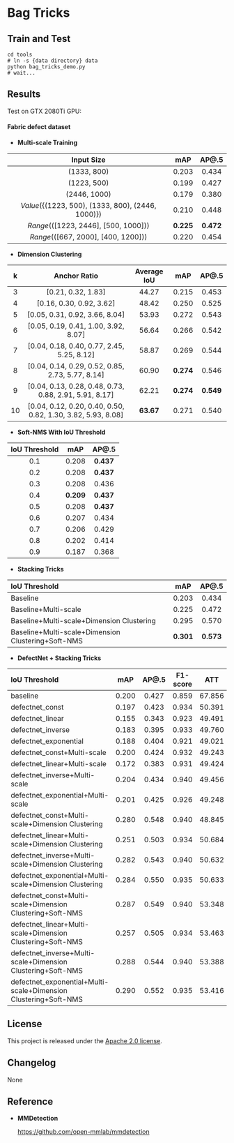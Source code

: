 # Bag Tricks

## Train and Test

    cd tools
    # ln -s {data directory} data 
    python bag_tricks_demo.py
    # wait...

## Results

Test on GTX 2080Ti GPU: 

#### **Fabric defect dataset**

- **Multi-scale Training**

|Input Size            | mAP    | AP@.5   | 
|:------------:|:--------:|:--------:|
|(1333, 800)                         |  0.203 | 0.434 | 
|(1223, 500)                         |  0.199 | 0.427 | 
|(2446, 1000)                        |  0.179 | 0.380 | 
|*Value*({(1223, 500), (1333, 800), (2446, 1000)})| 0.210 | 0.448 |
|*Range*(([1223, 2446], [500, 1000]))| **0.225** | **0.472** |
|*Range*(([667, 2000], [400, 1200]))| 0.220 | 0.454 |

<!-- 
|*Value*({(1223, 500), (1333, 800)})*| 0.213 | 0.447 |
|*Range*(([1223, 1333], [500, 800]))*| 0.220 | 0.455 | 
|*Range*(([612, 1835], [250, 750]))|  |  | 
-->

- **Dimension Clustering**

|k      | Anchor Ratio  |    Average IoU    |     mAP    | AP@.5   | 
|:------------:|:--------:|:--------:|:--------:|:--------:|
|3 | [0.21, 0.32, 1.83]       |     44.27     | 0.215 | 0.453 | 
|4 | [0.16, 0.30, 0.92, 3.62]  | 48.42 | 0.250| 0.525|
|5 | [0.05, 0.31, 0.92, 3.66, 8.04] | 53.93 | 0.272 | 0.543 |
|6 | [0.05, 0.19, 0.41, 1.00, 3.92, 8.07] | 56.64 | 0.266 | 0.542 |
|7 | [0.04, 0.18, 0.40, 0.77, 2.45, 5.25, 8.12] | 58.87 | 0.269 | 0.544 |
|8 | [0.04, 0.14, 0.29, 0.52, 0.85, 2.73, 5.77, 8.14] | 60.90 | **0.274** | 0.546 |
|9 | [0.04, 0.13, 0.28, 0.48, 0.73, 0.88, 2.91, 5.91, 8.17]| 62.21 | **0.274** | **0.549** |
|10| [0.04, 0.12, 0.20, 0.40, 0.50, 0.82, 1.30, 3.82, 5.93, 8.08]| **63.67** | 0.271 | 0.540 |

- **Soft-NMS With IoU Threshold**

|IoU Threshold            | mAP    | AP@.5   | 
|:------------:|:--------:|:--------:|
| 0.1 | 0.208 | **0.437** | 
| 0.2 | 0.208 | **0.437** | 
| 0.3 | 0.208 | 0.436 | 
| 0.4 | **0.209** | **0.437** | 
| 0.5 | 0.208 | **0.437** | 
| 0.6 | 0.207 | 0.434 | 
| 0.7 | 0.206 | 0.429 | 
| 0.8 | 0.202 | 0.414 | 
| 0.9 | 0.187 | 0.368 | 

- **Stacking Tricks**

|IoU Threshold            | mAP    | AP@.5   | 
|:------------|:--------:|:--------:|
| Baseline |   0.203 | 0.434 | 
| Baseline+Multi-scale | 0.225 | 0.472 | 
| Baseline+Multi-scale+Dimension Clustering | 0.295 | 0.570 | 
| Baseline+Multi-scale+Dimension Clustering+Soft-NMS | **0.301** | **0.573** | 

- **DefectNet + Stacking Tricks**

|IoU Threshold            | mAP    | AP@.5   |  F1-score |  ATT | ATT_d | ATT_n |
|:------------|:--------:|:--------:|:--------:|:--------:|:--------:|:--------:|
| baseline |   0.200 | 0.427 | 0.859 | 67.856 | 68.265 | 673572 |
| defectnet_const |   0.197| 0.423 | 0.934 | 50.391 |69.017 | 27.668 |
| defectnet_linear | 0.155 | 0.343 | 0.923 | 49.491 | 67.712 | 27.261 |
| defectnet_inverse | 0.183 | 0.395 | 0.933 | 49.760 | 68.250 | 27.203 |
| defectnet_exponential | 0.188 | 0.404 | 0.921 | 49.021 | 67.108 | 26.955 |
| defectnet_const+Multi-scale | 0.200 | 0.424 | 0.932 | 49.243 | 67.857 | 26.535 |
| defectnet_linear+Multi-scale |0.172|0.383|0.931|49.424|67.968|26.801|
| defectnet_inverse+Multi-scale |0.204|0.434|0.940|49.456|68.166|26.630|
| defectnet_exponential+Multi-scale | 0.201|0.425|0.926|49.248|67.472|27.014|
| defectnet_const+Multi-scale+Dimension Clustering | 0.280 |0.548|0.940|48.845|67.785|25.739|
| defectnet_linear+Multi-scale+Dimension Clustering | 0.251|0.503|0.934|50.684|70.367|26.670|
| defectnet_inverse+Multi-scale+Dimension Clustering |0.282|0.543|0.940|50.632|70.358|26.567|
| defectnet_exponential+Multi-scale+Dimension Clustering |0.284|0.550|0.935|50.633|70.086|26.901|
| defectnet_const+Multi-scale+Dimension Clustering+Soft-NMS |0.287|0.549|0.940|53.348|76.071|25.625| 
| defectnet_linear+Multi-scale+Dimension Clustering+Soft-NMS | 0.257|0.505|0.934|53.463|76.042|25.917|
| defectnet_inverse+Multi-scale+Dimension Clustering+Soft-NMS | 0.288|0.544|0.940|53.388|76.079|25.705|
| defectnet_exponential+Multi-scale+Dimension Clustering+Soft-NMS | 0.290|0.552|0.935|53.416|75.703|26.227|

## License

This project is released under the [Apache 2.0 license](LICENSE).

## Changelog

None

## Reference

- **MMDetection**

    https://github.com/open-mmlab/mmdetection
